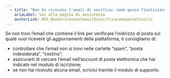 ```yaml
---
  - title: "Non ho ricevuto l'email di verifica: come posso finalizzare l’iscrizione agli aggiornamenti di PA digitale 2026?"
    ariaLabel: Vai alla pagina di assistenza
    anchorLink: 003_Nonhoricevutolemaildiverificacomepossofinaliz
---
```


Se non trovi l’email che contiene il link per verificare l’indirizzo di posta sul quale vuoi ricevere gli aggiornamenti della piattaforma, ti consigliamo di:<ul><li>controllare che l’email non si trovi nelle cartelle “spam”, “posta indesiderata”, “cestino”;</li><li>assicurarti di cercare l’email nell’account di posta elettronica che hai indicato nel modulo di iscrizione;</li><li>se non hai ricevuto alcuna email, scrivici tramite il modulo di supporto.</li></ul>